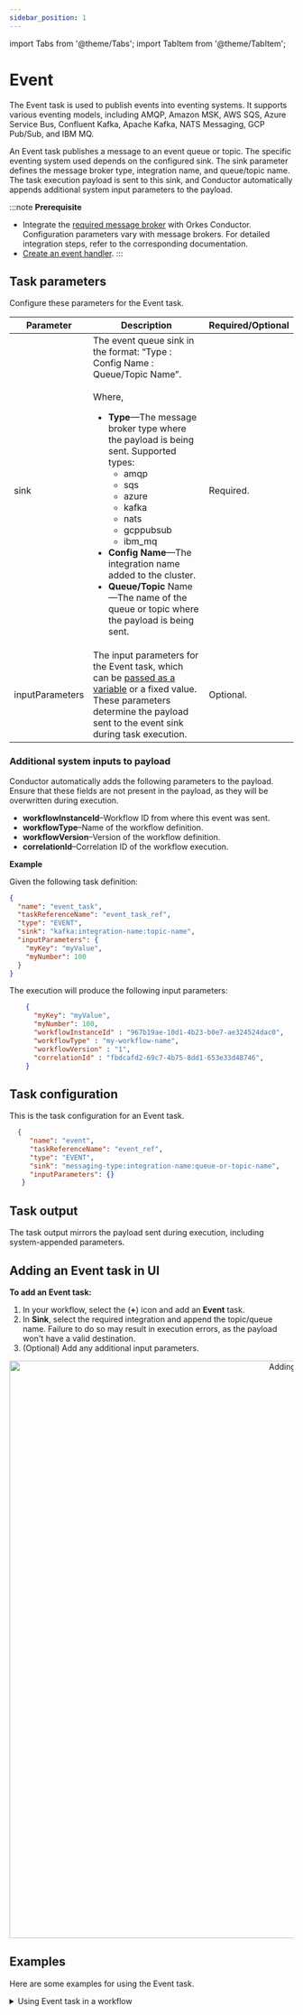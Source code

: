 ```yaml
---
sidebar_position: 1
---
```


import Tabs from '@theme/Tabs';
import TabItem from '@theme/TabItem';

# Event 

The Event task is used to publish events into eventing systems. It supports various eventing models, including AMQP, Amazon MSK, AWS SQS, Azure Service Bus, Confluent Kafka, Apache Kafka, NATS Messaging, GCP Pub/Sub, and IBM MQ.

An Event task publishes a message to an event queue or topic. The specific eventing system used depends on the configured sink. The sink parameter defines the message broker type, integration name, and queue/topic name. The task execution payload is sent to this sink, and Conductor automatically appends additional system input parameters to the payload.

:::note 
**Prerequisite** 
- Integrate the [required message broker](https://orkes.io/content/category/integrations/message-broker) with Orkes Conductor. Configuration parameters vary with message brokers. For detailed integration steps, refer to the corresponding documentation.
- [Create an event handler](https://orkes.io/content/developer-guides/event-handler). 
:::

## Task parameters

Configure these parameters for the Event task.

| Parameter | Description | Required/Optional | 
| --------- | ----------- | ----------------- |
| sink | The event queue sink in the format: “Type : Config Name : Queue/Topic Name”.<br/><br/>Where,<ul><li>**Type**—The message broker type where the payload is being sent. Supported types:<ul><li>amqp</li><li>sqs</li><li>azure</li><li>kafka</li><li>nats</li><li>gcppubsub</li><li>ibm_mq</li></ul></li><li>**Config Name**—The integration name added to the cluster.</li><li>**Queue/Topic** Name—The name of the queue or topic where the payload is being sent.</li></ul> | Required. |
| inputParameters | The input parameters for the Event task, which can be [passed as a variable](https://orkes.io/content/developer-guides/passing-inputs-to-task-in-conductor) or a fixed value. These parameters determine the payload sent to the event sink during task execution. | Optional. |

### Additional system inputs to payload​

Conductor automatically adds the following parameters to the payload. Ensure that these fields are not present in the payload, as they will be overwritten during execution.

* **workflowInstanceId**–Workflow ID from where this event was sent.
* **workflowType**–Name of the workflow definition.
* **workflowVersion**–Version of the workflow definition.
* **correlationId**–Correlation ID of the workflow execution.

**Example**

Given the following task definition:

```json
{
  "name": "event_task",
  "taskReferenceName": "event_task_ref",
  "type": "EVENT",
  "sink": "kafka:integration-name:topic-name",
  "inputParameters": {
    "myKey": "myValue",
    "myNumber": 100
  }
}
```

The execution will produce the following input parameters:

```json
    {
      "myKey": "myValue",
      "myNumber": 100,
      "workflowInstanceId" : "967b19ae-10d1-4b23-b0e7-ae324524dac0",
      "workflowType" : "my-workflow-name",
      "workflowVersion" : "1",
      "correlationId" : "fbdcafd2-69c7-4b75-8dd1-653e33d48746",
    }
```

## Task configuration

This is the task configuration for an Event task.

```json
  {
     "name": "event",
     "taskReferenceName": "event_ref",
     "type": "EVENT",
     "sink": "messaging-type:integration-name:queue-or-topic-name",
     "inputParameters": {}
   }
```

## Task output

The task output mirrors the payload sent during execution, including system-appended parameters.

## Adding an Event task in UI

**To add an Event task:**

1. In your workflow, select the (**+**) icon and add an **Event** task.
2. In **Sink**, select the required integration and append the topic/queue name. Failure to do so may result in execution errors, as the payload won't have a valid destination.
3. (Optional) Add any additional input parameters.

<center><p><img src="/content/img/ui-guide-event-task.png" alt="Adding event task" width="1024" height="auto"/></p></center>

## Examples

Here are some examples for using the Event task.

<details><summary>Using Event task in a workflow</summary>

In this example, we’ll integrate Confluent Kafka with Orkes Conductor to publish messages to a Kafka topic.

1. Integrate Confluent Kafka with Orkes Conductor.
2. Create an Event Handler in Conductor.
3. Create a Workflow with an Event task.
4. Run Workflow.

**Step 1: Integrate Confluent Kafka with Orkes Conductor**

Get the [configuration credentials from the Kafka console](https://orkes.io/content/integrations/message-broker/confluent-kafka#get-configuration-credentials-from-confluent-kafka) and [integrate Kafka as a message broker in Conductor cluster](https://orkes.io/content/integrations/message-broker/confluent-kafka#integrating-with-confluent-kafka-as-a-message-broker).

<center><p><img src="/content/img/confluent-kafka-integration.png" alt="Confluent Kafka sample integration" width="100%" height="auto"/></p></center>

Once the integration is complete, [grant the required permissions to other users in the cluster through user groups](https://orkes.io/content/access-control-and-security/users-and-groups#configuring-groups).

**Step 2: Create an Event Handler in Orkes Conductor**

Next, create an event handler for the added integration. 

**To create an event handler:**

1. Go to **Definitions** > **Event Handlers**, from the left menu in the Conductor cluster. 
2. Select **+ Define event handler** and configure the [parameters](https://orkes.io/content/developer-guides/event-handler#event-handler-configuration).
3. In the `event` field, specify the integration in the following format.

```json
Type : Config Name : Queue/Topic Name
```

For Confluent Kafka:
*  Set the `Type` to `kafka_confluent` (default).
* `Config Name` is the name of the integration created in the previous step.
* `Topic Name` is the Kafka topic for publishing messages.

**Sample Event Handler JSON**

```json
{
 "name": "event-handler-name",
 "event": "kafka_confluent:confluent-kafka-test:topic_0",
 "condition": "",
 "actions": [
   {
     "action": "start_workflow",
     "start_workflow": {
       "name": "http-sample-test",
       "version": 1,
       "correlationId": "",
       "input": {}
     },
     "expandInlineJSON": false
   }
 ],
 "active": true,
 "evaluatorType": "javascript"
}
```

:::note 
If creating the event handler in the Conductor UI, the drop-down selection in the Event field only lists integrations added to the cluster. Select the required integration and ensure to append the topic name.
:::

Save the definition, and click the play button to run it.

<center><p><img src="/content/img/event-handler-definition.png" alt="Creating and running an event handler definition" width="100%" height="auto"/></p></center>

**Step 3: Create a Workflow with an Event task**

This step involves creating a workflow with an Event task. Here, we utilize the Kafka topic as a sink for the event. 

For testing purposes, we can quickly build a workflow using Conductor UI.

**To create a workflow:**

1. Go to **Definitions** > **Workflow**, and select **+ Define Workflow**.
2. Add an Event task with the Sink `kafka_confluent:confluent-kafka-test:topic_0`.
3. In **Input parameters**, add the following parameters:
    - **_schema**—Set it to the topic name, including the schema subject.<br/>To locate the schema subject name from Confluent console:
        - Go to **Home** > **Environment** > [Choose your environment].
        - Under **Schema Registry**, find the subject name.
        <p align="center"><img src="/content/img/subject-name-confluent.png" alt="Identifying subject name in Confluent Kafka" width="80%" height="auto"/></p>
        - Add this subject name as the input parameter: `"_schema": "topic_0-value"`
    - Add all fields in the topic’s schema as the input parameters as well.
        - Locate the schema for your topic by navigating to the **Schema** sub-tab from your topic and selecting **Evolve schema**.
        <p align="center"><img src="/content/img/schema-confluent.png" alt="Identifying Schema parameters" width="80%" height="auto"/></p>
        For example, The topic here is `topic_0`, which has the following schema:
      ```json
             {
              "doc": "Sample schema to help you get started.",
               "fields": [
                     {
                      "doc": "The string is a unicode character sequence.",
                      "name": "my_field3",
                      "type": "string"
                      }
                     ],
                "name": "sampleRecord",
                "namespace": "com.mycorp.mynamespace", //Use a unique `name` and `namespace` to avoid any conflicts.
                "type": "record"
            }
      ```
        Ensure that each field in the schema is mapped as input parameters in the Event task. 

       So, in this example, the input parameters (including the schema fields and schema subject name) are as follows :

      ```json
       "inputParameters": {
       "_schema": "topic_0-value",
       "my_field3": "Some-Value-71gfy"
       },
      ```

Here’s the complete workflow definition JSON:

```json
{
 "name": "Confluent-Kafka-workflow",
 "description": "Sample Workflow for Confluent Kafka Integration",
 "version": 1,
 "tasks": [
   {
     "name": "event",
     "taskReferenceName": "event_ref",
     "inputParameters": {
       "_schema": "topic_0-value",
       "my_field3": "Some-Value-71gfy"
     },
     "type": "EVENT",
     "sink": "kafka_confluent:confluent-kafka-test:topic_name"
   }
 ],
 "schemaVersion": 2,
 "ownerEmail": "john.doe@acme.com"
}
```

4. Save the workflow.

**Step 4: Run Workflow**

The workflow can be run using different methods. 

<Tabs>
<TabItem value="Run Using API" label="Run Using API">

Use the [Start Workflow Execution](https://orkes.io/content/reference-docs/api/workflow/start-workflow-execution) API to run the workflow.

```POST /api/workflow/{name}```
</TabItem>
<TabItem value="Run Using Conductor UI" label="Run Using Conductor UI">

1. Go to **Run Workflow** from the left menu on the Conductor cluster.
2. Select the **Workflow name** and **Version**.
3. Enter the input parameters.
4. Click **Run Workflow**.

<p align="center"><img src="/content/img/running-kafka-workflow-from-ui.png" alt="Identifying Schema parameters" width="80%" height="auto"/></p>
</TabItem>
</Tabs>

Once started, you can track execution progress in **Executions** > **Workflow** in the Conductor UI.

After successful execution, verify the message's delivery in the Confluent portal. 

1. From your cluster details page, navigate to **Topics** in the left menu.
2. In the **Messages** tab, verify that the message is consumed successfully.
<p align="center"><img src="/content/img/verifying-confluent.png" alt="Verifying the consumed message from Confluent Kafka" width="100%" height="auto"/></p>

</details>